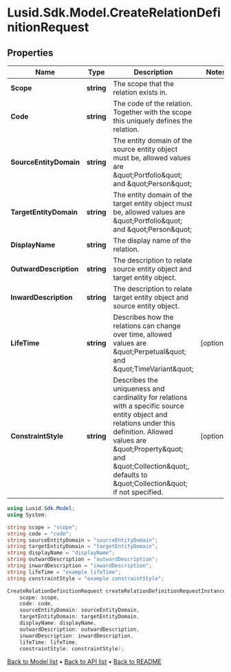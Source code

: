 # Lusid.Sdk.Model.CreateRelationDefinitionRequest

## Properties

Name | Type | Description | Notes
------------ | ------------- | ------------- | -------------
**Scope** | **string** | The scope that the relation exists in. | 
**Code** | **string** | The code of the relation. Together with the scope this uniquely defines the relation. | 
**SourceEntityDomain** | **string** | The entity domain of the source entity object must be, allowed values are \&quot;Portfolio\&quot; and \&quot;Person\&quot; | 
**TargetEntityDomain** | **string** | The entity domain of the target entity object must be, allowed values are \&quot;Portfolio\&quot; and \&quot;Person\&quot; | 
**DisplayName** | **string** | The display name of the relation. | 
**OutwardDescription** | **string** | The description to relate source entity object and target entity object. | 
**InwardDescription** | **string** | The description to relate target entity object and source entity object. | 
**LifeTime** | **string** | Describes how the relations can change over time, allowed values are \&quot;Perpetual\&quot; and \&quot;TimeVariant\&quot; | [optional] 
**ConstraintStyle** | **string** | Describes the uniqueness and cardinality for relations with a specific source entity object and relations under this definition. Allowed values are \&quot;Property\&quot; and \&quot;Collection\&quot;, defaults to \&quot;Collection\&quot; if not specified. | [optional] 

```csharp
using Lusid.Sdk.Model;
using System;

string scope = "scope";
string code = "code";
string sourceEntityDomain = "sourceEntityDomain";
string targetEntityDomain = "targetEntityDomain";
string displayName = "displayName";
string outwardDescription = "outwardDescription";
string inwardDescription = "inwardDescription";
string lifeTime = "example lifeTime";
string constraintStyle = "example constraintStyle";

CreateRelationDefinitionRequest createRelationDefinitionRequestInstance = new CreateRelationDefinitionRequest(
    scope: scope,
    code: code,
    sourceEntityDomain: sourceEntityDomain,
    targetEntityDomain: targetEntityDomain,
    displayName: displayName,
    outwardDescription: outwardDescription,
    inwardDescription: inwardDescription,
    lifeTime: lifeTime,
    constraintStyle: constraintStyle);
```

[Back to Model list](../README.md#documentation-for-models) &#8226; [Back to API list](../README.md#documentation-for-api-endpoints) &#8226; [Back to README](../README.md)
